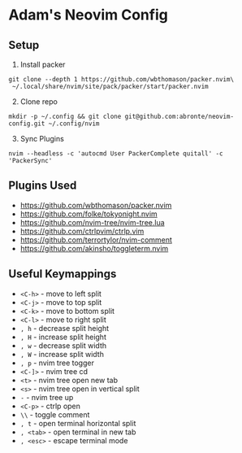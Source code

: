 # Adam's Neovim Config

## Setup

1. Install packer

```
git clone --depth 1 https://github.com/wbthomason/packer.nvim\
 ~/.local/share/nvim/site/pack/packer/start/packer.nvim
```

2. Clone repo

```
mkdir -p ~/.config && git clone git@github.com:abronte/neovim-config.git ~/.config/nvim
```

3. Sync Plugins
 
```
nvim --headless -c 'autocmd User PackerComplete quitall' -c 'PackerSync'
```

## Plugins Used
* https://github.com/wbthomason/packer.nvim
* https://github.com/folke/tokyonight.nvim
* https://github.com/nvim-tree/nvim-tree.lua
* https://github.com/ctrlpvim/ctrlp.vim
* https://github.com/terrortylor/nvim-comment
* https://github.com/akinsho/toggleterm.nvim


## Useful Keymappings
* `<C-h>` - move to left split 
* `<C-j>` - move to top split
* `<C-k>` - move to bottom split
* `<C-l>` - move to right split
* `, h` - decrease split height
* `, H` - increase split height
* `, w` - decrease split width
* `, W` - increase split width
* `, p` - nvim tree togger 
* `<C-]>` - nvim tree cd
* `<t>` - nvim tree open new tab
* `<s>` - nvim tree open in vertical split
* `-` - nvim tree up
* `<C-p>` - ctrlp open
* `\\` - toggle comment
* `, t` - open terminal horizontal split
* `, <tab>` - open terminal in new tab
* `, <esc>` - escape terminal mode
